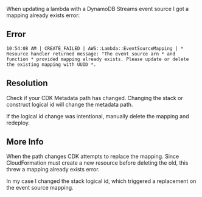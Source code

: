 When updating a lambda with a DynamoDB Streams event source I got a mapping already exists error:

## Error
```
10:54:08 AM | CREATE_FAILED | AWS::Lambda::EventSourceMapping | *
Resource handler returned message: "The event source arn * and function * provided mapping already exists. Please update or delete the existing mapping with UUID *.
```
## Resolution
Check if your CDK Metadata path has changed. Changing the stack or construct logical id will change the metadata path.

If the logical id change was intentional, manually delete the mapping and redeploy.

## More Info
When the path changes CDK attempts to replace the mapping. Since CloudFormation must create a new resource before deleting the old, this threw a mapping already exists error.

In my case I changed the stack logical id, which triggered a replacement on the event source mapping. 
